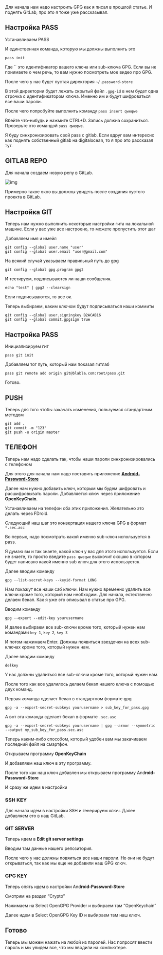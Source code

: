 Для начала нам надо настроить GPG как я писал в прошлой статье. И поднять GitLab, про это я тоже уже рассказывал.

## Настройка PASS

Устанавливаем PASS

И единственная команда, которую мы должны выполнить это

```
pass init 
```

Где \`\` это идентификатор вашего ключа или sub-ключа GPG. Если вы не понимаете о чем речь, то вам нужно посмотреть мое видео про GPG.

После чего у нас будет пустая директория `~/.password-store`

В этой директории будет лежать скрытый файл `.gpg-id` в нем будет одна строчка с идентификатором ключа. Именно им и будут шифроваться все ваши пароли.

После чего попробуйте выполнить команду `pass insert qweqwe`

Вбейте что-нибудь и нажмите CTRL+D. Запись должна сохраниться. Проверьте это командой `pass qweqwe`.

Я буду синхронизировать свой pass с gitlab. Если вдруг вам интересно как поднять собственный gitlab на digitalocean, то я про это рассказал тут.

## GITLAB REPO

Для начала создаем новую репу в GitLab.

![img](2019-03-19-02-43-51.png)

Примерно такое окно вы должны увидеть после создания пустого проекта в GitLab.

## Настройка GIT

Теперь нам нужно выполнить некоторые настройки гита на локальной машине. Если у вас уже все настроено, то можете пропустить этот шаг

Добавляем имя и имейл

```
git config --global user.name "user"
git config --global user.email "user@gmail.com"
```

На всякий случай указываем правильный путь до gpg

```
git config --global gpg.program gpg2
```

И тестируем, подписываются ли наши сообщения.

```
echo "test" | gpg2 --clearsign
```

Если подписываются, то все ок.

Теперь выбираем, каким ключом будут подписываться наши коммиты

```
git config --global user.signingkey B2ACAB16
git config --global commit.gpgsign true
```

## Настройка PASS

Инициализируем гит

```
pass git init
```

Добавляем тот путь, который нам показал гитлаб

```
pass git remote add origin git@blabla.com:root/pass.git
```

Готово.

## PUSH

Теперь для того чтобы закачать изменения, пользуемся стандартным методом

```
git add .
git commit -m "123"
git push -u origin master
```

## ТЕЛЕФОН

Теперь нам надо сделать так, чтобы наши пароли синхронизировались с телефоном

Для этого для начала нам надо поставить приложение **[Android-Password-Store](https://github.com/zeapo/Android-Password-Store)**

Далее нам нужно добавить ключ, которым мы будем шифровать и расшифровывать пароли. Добавляется ключ через приложение **OpenKeyChain**.

Устанавливаем на телефон оба этих приложения. Желательно это делать через FDroid.

Следующий наш шаг это конвертация нашего ключа GPG в формат `*.sec.asc`

Во первых, надо посмотрать какой именно sub-ключ используется в pass.

Я думаю вы и так знаете, какой ключ у вас для этого используется. Если не знаете, то просто введите `pass qweqwe` выскочит окошко в котором будет написано какой именно sub ключ для этого используется.

Далее вводим команду

```
gpg --list-secret-keys --keyid-format LONG
```

Нам покажут все наши саб ключи. Нам нужно временно удалить все ключи кроме того, который нам необходим. Для начала, естественно делаем бекап. Как я уже это описывал в статье про GPG.

Вводим команду

```
gpg --expert --edit-key yourusermane
```

И далее выбираем все sub-ключи кроме того, который нужен нам командами `key 1`, `key 2`, `key 3`

И потом нажимаем Enter. Должны появиться звездочки на всех sub-ключах кроме того, который нужен нам.

Далее вводим команду

```
delkey
```

У нас должны удалиться все sub-ключи кроме того, который нужен нам.

После того как все удалилось делаем бекап нашего ключа с помощью двух команд.

Первая команда сделает бекап в стандартном формате gpg

```
gpg -a --export-secret-subkeys yourusername > sub_key_for_pass.gpg
```

А вот эта команда сделает бекап в формате `.sec.asc`

```
gpg -a --export-secret-subkeys yourusername | gpg --armor --symmetric --output my_sub_key_for_pass.sec.asc
```

Теперь каким-либо способом, который удобен вам мы закачиваем последний файл на смартфон.

Открываем программу **OpenKeyChain**

И добавляем наш ключ в эту программу.

После того как наш ключ добавлен мы открываем программу And**roid-Password-Store**

И сразу же идем в настройки

### SSH KEY

Для начала идем в настройки SSH и генерируем ключ. Далее добавляем его в наш GitLab.

### GIT SERVER

Теперь идем в **Edit git server settings**

Вводим там данные нашего репозитория.

После чего у нас должны повяиться все наши пароли. Но они не будут открываться, так как мы еще не добавили наш GPG ключ.

### GPG KEY

Теперь опять идем в настройки And**roid-Password-Store**

Смотрим на раздел “Crypto”

Нажимаем на Select OpenGPG Provider и выбираем там “OpenKeychain”

Далее идем в Select OpenGPG Key ID и выбираем там наш ключ.

## Готово

Теперь мы можем нажать на любой из паролей. Нас попросят ввести пароль и мы увидем все, что мы вводили на компьютере.
